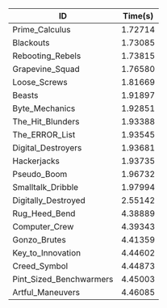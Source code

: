 |ID|Time(s)|
|-|-|
|Prime_Calculus|1.72714|
|Blackouts|1.73085|
|Rebooting_Rebels|1.73815|
|Grapevine_Squad|1.76580|
|Loose_Screws|1.81669|
|Beasts|1.91897|
|Byte_Mechanics|1.92851|
|The_Hit_Blunders|1.93388|
|The_ERROR_List|1.93545|
|Digital_Destroyers|1.93681|
|Hackerjacks|1.93735|
|Pseudo_Boom|1.96732|
|Smalltalk_Dribble|1.97994|
|Digitally_Destroyed|2.55142|
|Rug_Heed_Bend|4.38889|
|Computer_Crew|4.39343|
|Gonzo_Brutes|4.41359|
|Key_to_Innovation|4.44602|
|Creed_Symbol|4.44873|
|Pint_Sized_Benchwarmers|4.45003|
|Artful_Maneuvers|4.46085|
